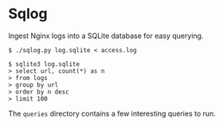 # Sqlog

Ingest Nginx logs into a SQLite database for easy querying.

    $ ./sqlog.py log.sqlite < access.log

    $ sqlite3 log.sqlite
    > select url, count(*) as n
    > from logs
    > group by url
    > order by n desc
    > limit 100

The `queries` directory contains a few interesting queries to run.
